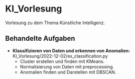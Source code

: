 # KI_Vorlesung

Vorlesung zu dem Thema Künstliche Intelligenz.

## Behandelte Aufgaben

- **Klassifizieren von Daten und erkennen von Anomalien:** KI_Vorlesung/2022-12-02/ex_classification.py
  - Cluster erstellen und finden mit KMeans.
  - Normalisierung von Daten mit preprocessing.
  - Anomalien finden und Darstellen mit DBSCAN.
